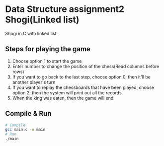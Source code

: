 # Data Structure assignment2 Shogi(Linked list)

Shogi in C with linked list

## Steps for playing the game
1. Choose option 1 to start the game 
2. Enter number to change the position of the chess(Read columns before rows)
3. If you want to go back to the last step, choose option 0, then it'll be another player's turn
4. If you want to replay the chessboards that have been played, choose option 2, then the system will print out all the records
5. When the king was eaten, then the game will end

## Compile & Run
```sh
# Compile
gcc main.c -o main
# Run 
./main